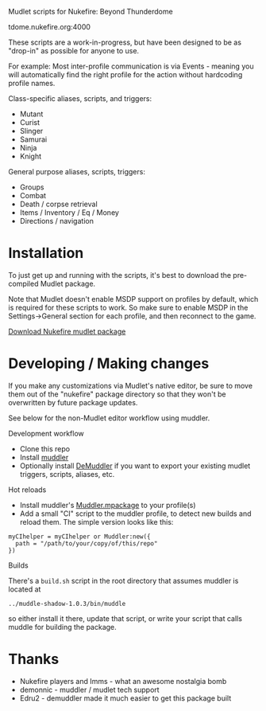 Mudlet scripts for Nukefire: Beyond Thunderdome

tdome.nukefire.org:4000

These scripts are a work-in-progress, but have been designed to be as "drop-in" as possible for anyone to use.

For example:
Most inter-profile communication is via Events - meaning you will automatically find the right profile for the action without hardcoding profile names.

Class-specific aliases, scripts, and triggers:

- Mutant
- Curist
- Slinger
- Samurai
- Ninja
- Knight

General purpose aliases, scripts, triggers:

- Groups
- Combat
- Death / corpse retrieval
- Items / Inventory / Eq / Money
- Directions / navigation

# Installation

To just get up and running with the scripts, it's best to download the pre-compiled Mudlet package.

Note that Mudlet doesn't enable MSDP support on profiles by default, which is required for these scripts to work.
So make sure to enable MSDP in the Settings->General section for each profile, and then reconnect to the game.

[Download Nukefire mudlet package](https://github.com/...)

# Developing / Making changes

If you make any customizations via Mudlet's native editor, be sure to move them out of the "nukefire" package directory
so that they won't be overwritten by future package updates.

See below for the non-Mudlet editor workflow using muddler.

Development workflow

- Clone this repo
- Install [muddler](https://github.com/demonnic/muddler)
- Optionally install [DeMuddler](https://github.com/Edru2/DeMuddler/) if you want to export your existing mudlet triggers, scripts, aliases, etc.

Hot reloads

- Install muddler's [Muddler.mpackage](https://github.com/demonnic/muddler/releases) to your profile(s)
- Add a small "CI" script to the muddler profile, to detect new builds and reload them. The simple version looks like this:

```
myCIhelper = myCIhelper or Muddler:new({
  path = "/path/to/your/copy/of/this/repo"
})
```

Builds

There's a `build.sh` script in the root directory that assumes muddler is located at

`../muddle-shadow-1.0.3/bin/muddle`

so either install it there, update that script, or write your script that calls muddle for building the package.

# Thanks

- Nukefire players and Imms - what an awesome nostalgia bomb
- demonnic - muddler / mudlet tech support
- Edru2 - demuddler made it much easier to get this package built
